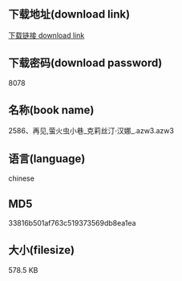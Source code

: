 ## 下载地址(download link)
[下载链接 download link](https://voluble-croquembouche-d321dc.netlify.app/?s=2586%E3%80%81%E5%86%8D%E8%A7%81%2C%E8%90%A4%E7%81%AB%E8%99%AB%E5%B0%8F%E5%B7%B7_%E5%85%8B%E8%8E%89%E4%B8%9D%E6%B1%80%C2%B7%E6%B1%89%E5%A8%9C_.azw3)

## 下载密码(download password)
8078

## 名称(book name)
2586、再见,萤火虫小巷_克莉丝汀·汉娜_.azw3.azw3

## 语言(language)
chinese

## MD5
33816b501af763c519373569db8ea1ea

## 大小(filesize)
578.5 KB
